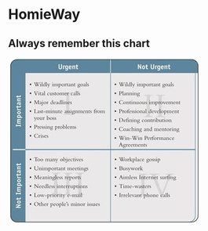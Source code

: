 # HomieWay

## Always remember this chart
![Time Management](static_content/images/TimeManagement.jpg)
